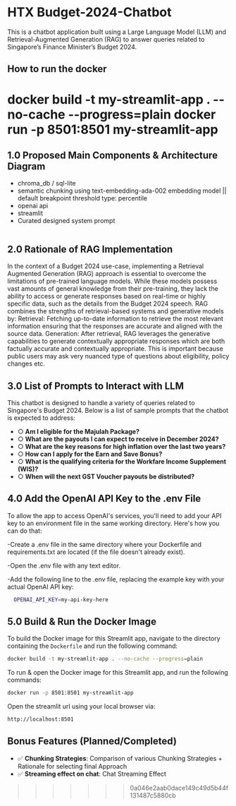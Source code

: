 # HTX Budget-2024-Chatbot

This is a chatbot application built using a Large Language Model (LLM) and Retrieval-Augmented Generation (RAG) to answer queries related to Singapore’s Finance Minister’s Budget 2024.

## How to run the docker
docker build -t my-streamlit-app . --no-cache --progress=plain
docker run -p 8501:8501 my-streamlit-app
=======
## 1.0 Proposed Main Components & Architecture Diagram
- chroma_db / sql-lite
- semantic chunking using text-embedding-ada-002 embedding model || default breakpoint threshold type: percentile
- openai api
- streamlit
- Curated designed system prompt
<image here>

## 2.0 Rationale of RAG Implementation
In the context of a Budget 2024 use-case, implementing a Retrieval Augmented Generation (RAG) approach is essential to overcome the limitations of pre-trained language models. While these models possess vast amounts of general knowledge from their pre-training, they lack the ability to access or generate responses based on real-time or highly specific data, such as the details from the Budget 2024 speech. RAG combines the strengths of retrieval-based systems and generative models by:
Retrieval: Fetching up-to-date information to retrieve the most relevant information ensuring that the responses are accurate and aligned with the source data.
Generation: After retrieval, RAG leverages the generative capabilities to generate contextually appropriate responses which are both factually accurate and contextually appropriate. This is important because public users may ask very nuanced type of questions about eligibility, policy changes etc.

## 3.0 List of Prompts to Interact with LLM
This chatbot is designed to handle a variety of queries related to Singapore's Budget 2024. Below is a list of sample prompts that the chatbot is expected to address:

- ○ **Am I eligible for the Majulah Package?**
- ○ **What are the payouts I can expect to receive in December 2024?**
- ○ **What are the key reasons for high inflation over the last two years?**
- ○ **How can I apply for the Earn and Save Bonus?**
- ○ **What is the qualifying criteria for the Workfare Income Supplement (WIS)?**
- ○ **When will the next GST Voucher payouts be distributed?**

## 4.0 Add the OpenAI API Key to the .env File
To allow the app to access OpenAI's services, you'll need to add your API key to an environment file in the same working directory. Here's how you can do that:

-Create a .env file in the same directory where your Dockerfile and requirements.txt are located (if the file doesn't already exist).

-Open the .env file with any text editor.

-Add the following line to the .env file, replacing the example key with your actual OpenAI API key:
```bash
  OPENAI_API_KEY=my-api-key-here
```

## 5.0 Build & Run the Docker Image

To build the Docker image for this Streamlit app, navigate to the directory containing the `Dockerfile` and run the following command:

```bash
docker build -t my-streamlit-app . --no-cache --progress=plain
```

To run & open the Docker image for this Streamlit app, and run the following commands:

```bash
docker run -p 8501:8501 my-streamlit-app
```

Open the streamlit url using your local browser via:

```bash
http://localhost:8501
```

## Bonus Features (Planned/Completed)
- ✅ **Chunking Strategies**: Comparison of various Chunking Strategies + Rationale for selecting final Approach
- ✅ **Streaming effect on chat**: Chat Streaming Effect


>>>>>>> 0a046e2aab0dace149c49d5b44f131487c5880cb
